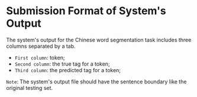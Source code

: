 # Submission Format of System's Output

The system's output for the Chinese word segmentation task includes three columns separated by a tab.

- `First column`: token;
- `Second column`: the true tag for a token;
- `Third column`: the predicted tag for a token;

`Note`: The system's output file should have the sentence boundary like the original testing set.

